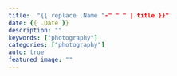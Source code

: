 ```yaml
---
title:  "{{ replace .Name "-" " " | title }}"
date: {{ .Date }}
description: ""
keywords: ["photography"]
categories: ["photography"]
auto: true
featured_image: ""
---
```

